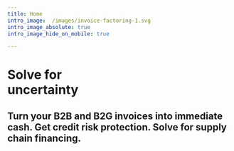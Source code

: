 ```yaml
---
title: Home
intro_image:  /images/invoice-factoring-1.svg 
intro_image_absolute: true
intro_image_hide_on_mobile: true

---
```

# Solve for <br/>uncertainty

## Turn your B2B and B2G invoices into immediate cash. Get credit risk protection. Solve for supply chain financing.
